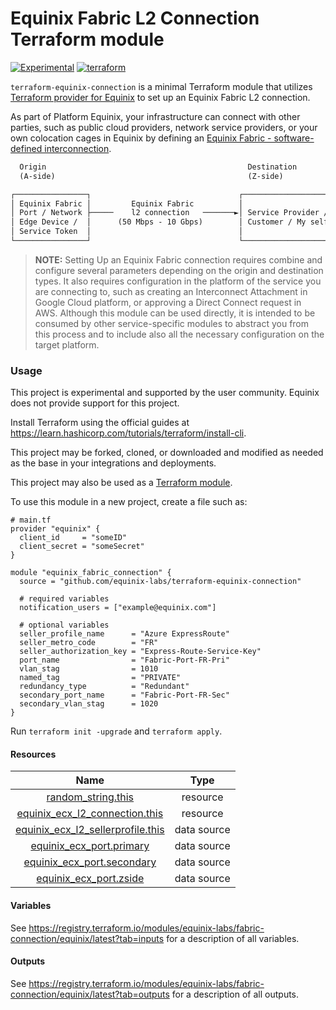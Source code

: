 # Equinix Fabric L2 Connection Terraform module

[![Experimental](https://img.shields.io/badge/Stability-Experimental-red.svg)](https://github.com/equinix-labs/standards#about-uniform-standards)
[![terraform](https://github.com/equinix-labs/terraform-equinix-template/actions/workflows/integration.yaml/badge.svg)](https://github.com/equinix-labs/terraform-equinix-template/actions/workflows/integration.yaml)

`terraform-equinix-connection` is a minimal Terraform module that utilizes [Terraform provider for Equinix](https://registry.terraform.io/providers/equinix/equinix/latest) to set up an Equinix Fabric L2 connection.

As part of Platform Equinix, your infrastructure can connect with other parties, such as public cloud providers, network service providers, or your own colocation cages in Equinix by defining an [Equinix Fabric - software-defined interconnection](https://docs.equinix.com/en-us/Content/Interconnection/Fabric/Fabric-landing-main.htm).

```html
  Origin                                             Destination
  (A-side)                                           (Z-side)

┌────────────────┐                                 ┌────────────────────┐
│ Equinix Fabric │         Equinix Fabric          │                    │
│ Port / Network ├─────    l2 connection   ───────►│ Service Provider / │
│ Edge Device /  │      (50 Mbps - 10 Gbps)        │ Customer / My self │
│ Service Token  │                                 │                    │
└────────────────┘                                 └────────────────────┘
```

> **NOTE:** 
Setting Up an Equinix Fabric connection requires combine and configure several parameters depending on the origin and destination types. It also requires configuration in the platform of the service you are connecting to, such as creating an Interconnect Attachment in Google Cloud platform, or approving a Direct Connect request in AWS. Although this module can be used directly, it is intended to be consumed by other service-specific modules to abstract you from this process and to include also all the necessary configuration on the target platform.

### Usage

This project is experimental and supported by the user community. Equinix does not provide support for this project.

Install Terraform using the official guides at <https://learn.hashicorp.com/tutorials/terraform/install-cli>.

This project may be forked, cloned, or downloaded and modified as needed as the base in your integrations and deployments.

This project may also be used as a [Terraform module](https://learn.hashicorp.com/collections/terraform/modules).

To use this module in a new project, create a file such as:

```hcl
# main.tf
provider "equinix" {
  client_id     = "someID"
  client_secret = "someSecret"
}

module "equinix_fabric_connection" {
  source = "github.com/equinix-labs/terraform-equinix-connection"

  # required variables
  notification_users = ["example@equinix.com"]

  # optional variables
  seller_profile_name      = "Azure ExpressRoute"
  seller_metro_code        = "FR"
  seller_authorization_key = "Express-Route-Service-Key"
  port_name                = "Fabric-Port-FR-Pri"
  vlan_stag                = 1010
  named_tag                = "PRIVATE"
  redundancy_type          = "Redundant"
  secondary_port_name      = "Fabric-Port-FR-Sec"
  secondary_vlan_stag      = 1020
}
```

Run `terraform init -upgrade` and `terraform apply`.

#### Resources

| Name | Type |
| :-----: | :------: |
| [random_string.this](https://registry.terraform.io/providers/hashicorp/random/latest/docs/resources/string) | resource |
| [equinix_ecx_l2_connection.this](https://registry.terraform.io/providers/equinix/equinix/latest/docs/resources/equinix_ecx_l2_connection) | resource |
| [equinix_ecx_l2_sellerprofile.this](https://registry.terraform.io/providers/equinix/equinix/latest/docs/data-sources/equinix_ecx_l2_sellerprofile) | data source |
| [equinix_ecx_port.primary](https://registry.terraform.io/providers/equinix/equinix/latest/docs/data-sources/equinix_ecx_port) | data source |
| [equinix_ecx_port.secondary](https://registry.terraform.io/providers/equinix/equinix/latest/docs/data-sources/equinix_ecx_port) | data source |
| [equinix_ecx_port.zside](https://registry.terraform.io/providers/equinix/equinix/latest/docs/data-sources/equinix_ecx_port) | data source |

#### Variables

See <https://registry.terraform.io/modules/equinix-labs/fabric-connection/equinix/latest?tab=inputs> for a description of all variables.

#### Outputs

See <https://registry.terraform.io/modules/equinix-labs/fabric-connection/equinix/latest?tab=outputs> for a description of all outputs.
